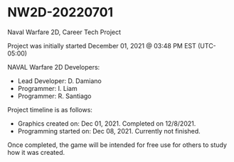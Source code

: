 # NW2D-20220701
Naval Warfare 2D, Career Tech Project

Project was initially started December 01, 2021 @ 03:48 PM EST (UTC-05:00)

NAVAL Warfare 2D Developers:
  - Lead Developer: D. Damiano
  - Programmer: I. Liam
  - Programmer: R. Santiago

Project timeline is as follows:
  - Graphics created on: Dec 01, 2021. Completed on 12/8/2021.
  - Programming started on: Dec 08, 2021. Currently not finished.

Once completed, the game will be intended for free use for others to study
how it was created.
